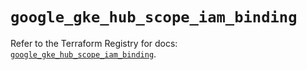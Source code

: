 # `google_gke_hub_scope_iam_binding`

Refer to the Terraform Registry for docs: [`google_gke_hub_scope_iam_binding`](https://registry.terraform.io/providers/hashicorp/google/6.20.0/docs/resources/gke_hub_scope_iam_binding).
